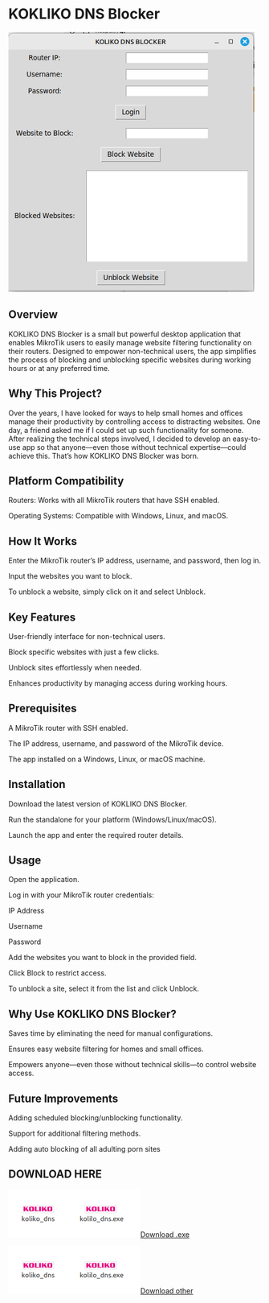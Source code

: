 
# KOKLIKO DNS Blocker
![ dns blocker](kolikodns.png)

## Overview
KOKLIKO DNS Blocker is a small but powerful desktop application that enables MikroTik users to easily manage website filtering functionality on their routers. Designed to empower non-technical users, the app simplifies the process of blocking and unblocking specific websites during working hours or at any preferred time.
## Why This Project?

Over the years, I have looked for ways to help small homes and offices manage their productivity by controlling access to distracting websites. One day, a friend asked me if I could set up such functionality for someone. After realizing the technical steps involved, I decided to develop an easy-to-use app so that anyone—even those without technical expertise—could achieve this. That’s how KOKLIKO DNS Blocker was born.
## Platform Compatibility

Routers: Works with all MikroTik routers that have SSH enabled.

Operating Systems: Compatible with Windows, Linux, and macOS.
## How It Works

Enter the MikroTik router’s IP address, username, and password, then log in.

Input the websites you want to block.

To unblock a website, simply click on it and select Unblock.


## Key Features

User-friendly interface for non-technical users.

Block specific websites with just a few clicks.

Unblock sites effortlessly when needed.

Enhances productivity by managing access during working hours.
## Prerequisites

A MikroTik router with SSH enabled.

The IP address, username, and password of the MikroTik device.

The app installed on a Windows, Linux, or macOS machine.
## Installation

Download the latest version of KOKLIKO DNS Blocker.

Run the standalone for your platform (Windows/Linux/macOS).

Launch the app and enter the required router details.
## Usage

Open the application.

Log in with your MikroTik router credentials:

IP Address

Username

Password

Add the websites you want to block in the provided field.

Click Block to restrict access.

To unblock a site, select it from the list and click Unblock.
## Why Use KOKLIKO DNS Blocker?

Saves time by eliminating the need for manual configurations.

Ensures easy website filtering for homes and small offices.

Empowers anyone—even those without technical skills—to control website access.
## Future Improvements

Adding scheduled blocking/unblocking functionality.

Support for additional filtering methods.

Adding auto blocking of all adulting porn sites



## DOWNLOAD HERE
![ dns blocker](kolikodns_app.png)[Download .exe](kolilo_dns.exe"download")

![ dns blocker](kolikodns_app.png)[Download other](kolilo_dns "download") 